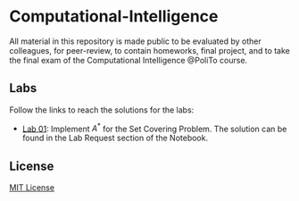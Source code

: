 # Computational-Intelligence
All material in this repository is made public to be evaluated by other colleagues, for peer-review, to contain homeworks, final project, and to take the final exam of the Computational Intelligence @PoliTo course.

## Labs
Follow the links to reach the solutions for the labs:
- [Lab 01](set-covering/): Implement $A^*$ for the Set Covering Problem. The solution can be found in the Lab Request section of the Notebook.

## License
[MIT License](LICENSE)